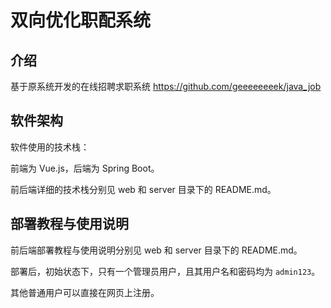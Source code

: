 # 双向优化职配系统

## 介绍

基于原系统开发的在线招聘求职系统 https://github.com/geeeeeeeek/java_job

## 软件架构

软件使用的技术栈：

前端为 Vue.js，后端为 Spring Boot。

前后端详细的技术栈分别见 web 和 server 目录下的 README.md。

## 部署教程与使用说明

前后端部署教程与使用说明分别见 web 和 server 目录下的 README.md。

部署后，初始状态下，只有一个管理员用户，且其用户名和密码均为 `admin123`。

其他普通用户可以直接在网页上注册。
